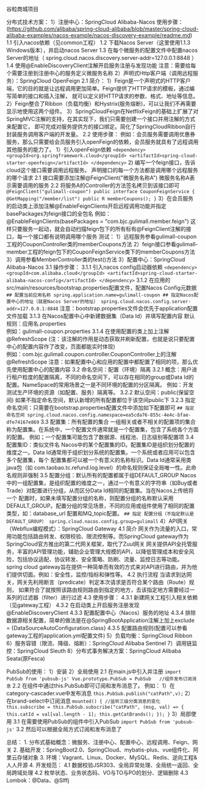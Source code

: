 谷粒商城项目

分布式技术方案：
1）注册中心：SpringCloud Alibaba-Nacos
    使用步骤：(https://github.com/alibaba/spring-cloud-alibaba/blob/master/spring-cloud-alibaba-examples/nacos-example/nacos-discovery-example/readme.md)
        1.1 引入nacos依赖（见common工程）
        1.2 下载Nacos Server（这里使用1.1.3 Windows版本），并启动nacos Server
        1.3 在每个微服务的配置文件中配置nacos  Server的地址（ spring.cloud.nacos.discovery.server-addr=127.0.0.1:8848 ）
        1.4 使用@EnableDiscoveryClient注解开启服务注册与发现功能
    注意：需要给每个需要注册到注册中心的服务定义微服务名称
2）声明式Http客户端（调用远程服务）：SpringCloud OpenFeign
    2.1 简介：
        1）Feign是一个声明式的HTTP客户端，它的目的就是让远程调用更加简单。Feign提供了HTTP请求的模板，通过编写简单的接口和插入注解，
            就可以定义好HTTP请求的参数、格式、地址等信息。
        2）Feign整合了Ribbon（负载均衡）和Hystrix(服务熔断)，可以让我们不再需要显示地使用这两个组件。
        3）SpringCloudFeign在NetflixFeign的基础上扩展了对SpringMVC注解的支持，在其实现下，我们只需要创建一个接口并用注解的方式来配置它，
            即可完成对服务提供方的接口绑定。简化了SpringCloudRibbon自行封装服务调用客户端的开发量。
    2.2 使用步骤：
        例如：会员服务需要调用优惠券服务，那么只需要给会员服务引入openFeign的依赖，会员服务就具有了远程调用其他服务的能力了。
        1）引入openFeign依赖
        `
            <dependency>
                 <groupId>org.springframework.cloud</groupId>
                 <artifactId>spring-cloud-starter-openfeign</artifactId>
             </dependency>
         `
         2) 编写一个feign接口，告诉cloud这个接口需要调用远程服务。
            声明接口的每一个方法都是调用哪个远程服务的哪个请求
            2.1 接口需要添加注解@FeignClient("微服务名称A")  微服务名称A表示需要调用的服务
            2.2 将服务A的Controller的方法签名拷贝到该接口即可
            `
            @FeignClient("gulimall-coupon")
            public interface CouponFeignService {
                @GetMapping("/member/list")
                public R memberCoupons();
            }
            `
        3）在会员服务的启动类上添加注解@EnableFeignClients开启远程调用功能并指定basePackages为feign接口的全包名
            例如：@EnableFeignClients(basePackages = "com.bjc.gulimall.member.feign")
            这样只要服务一起动，就会自动扫描feign包下的所有标有@FeignClient注解的接口，每一个接口都有说明调用哪个服务
        测试：
            1）远程服务参看gulimall-coupon工程的CouponController类的memberCoupons方法
            2）feign接口参看gulimall-member工程的feign包下的CouponFeignService类下的memberCoupons方法
            3）调用参看MemberController类的test()方法
3）配置中心：SpringCloud Alibaba-Nacos
    3.1 操作步骤：
        3.1.1 引入nacos config启动器依赖
        `
            <dependency>
                <groupId>com.alibaba.cloud</groupId>
                <artifactId>spring-cloud-starter-alibaba-nacos-config</artifactId>
            </dependency>
        `
        3.1.2 在应用的src/main/resources/bootstrap.properties配置文件，配置Nacos Config元数据
            `
                ## 配置当前应用名称
                spring.application.name=gulimall-coupon
                ## 指定Nacos配置中心的地址（就是Nacos Server的地址）
                spring.cloud.nacos.config.server-addr=127.0.0.1:8848
            `
            注意：bootstrap.properties文件会优先于application配置文件加载
        3.1.3 在Nacos配置中心中新建数据集（Data Id）并填写配置内容
            默认规则：应用名.properties  
            例如：gulimall-coupon.properties
        3.1.4 在使用配置的类上加上注解 @RefreshScope (注：该注解的作用是动态获取并刷新配置，也就是说只要配置中心的配置内容作了改变，页面都能实时体现)   
            例如：com.bjc.gulimall.coupon.controller.CouponController上的注解@RefreshScope
        注意：如果配置中心和应用的配置中都配置了相同的项，那么优先使用配置中心的配置内容
    3.2 命名空间：配置（环境）隔离
        3.2.1 概念：用户进行租户粒度的配置隔离，不同的命名空间下，可以存在相同的group或Data Id的配置。NameSpace的常用场景之一是不同环境的配置的分区隔离。
              例如：开发测试生产环境的资源（如配置、服务）隔离等。
        3.2.2 默认空间：public(保留空间)
            如果不指定命名空间，默认新增的所有配置都位于该空间public下
        3.2.3 指定命名空间：只需要在bootstrap.properties配置文件中添加如下配置即可
        `
            ## 指定命名空间
            spring.cloud.nacos.config.namespace=ea5cda76-855c-4e4c-bfae-dfe74167e869
        `
    3.3 配置集：所有配置的集合
        一组相关或者不相关的配置项的集合称为配置集。在系统中，一个配置文件通常就是一个配置集，包含了系统各个方面的配置。
        例如；一个配置集可能包含了数据源、线程池、日志级别等配置项
    3.4 配置集ID：类似文件名
        Nacos中的某个配置集的ID。配置集ID是组织划分配置的维度之一。Data Id通常用于组织划分系统的配置集。一个系统或者应用可以包含多个配置集，每个
        配置集都可以被一个有意义的名称标识。Data Id通常采用类java包（如 com.taobao.tc.refund.log.level）的命名规则保证全局唯一性。此命名规则非强制
    3.5 配置分组：默认所有的配置都属于组DEFAULT_GROUP
        Nacos中的一组配置集，是组织配置的维度之一，通过一个有意义的字符串（如Buy或者Trade）对配置进行分组，从而区分Data Id相同的配置集。当在Nacos上传统将一个
        配置时，如果未填写配置分组的名称，则配置分组的名称默认采用 DEFAULT_GROUP。配置分组的常见场景，不同的应用或组件使用了相同的配置类型，如：database_url
        配置和MQ_topic配置。
        `
            ## 指定 配置分组（不指定默认是DEFAULT_GROUP）
            spring.cloud.nacos.config.group=gulimall
        `
4）API网关（Webflux编程模式）：SpringCloud Gateway
    4.1 简介
        网关作为流量的入口，常用功能包括路由转发、权限校验、限流控制等。而SpringCloud gateway作为SpringCloud官方推出的第二代网关框架，取代了Zuul网关
        网关提供API全托管服务，丰富的API管理功能，辅助企业管理大规模的API，以降低管理成本和安全风险，包括协议适配、协议转发、安全策略、防刷、流量、监控日志等功能。
        spring cloud gateway旨在提供一种简单而有效的方式来对API进行路由，并为他们提供切面。例如：安全性，监控/指标和弹性等。
    4.2 执行流程
        当请求到达网关，网关先利用断言（predicate）判定本次请求是否符合某个路由（Route）规则，
        如果符合了就按照该路由规则路由到指定的地方，去该指定地方需要经过一系列的过滤器（filter）进行过滤
    4.3 使用步骤：
        4.3.1 新建网关工程引入相关依赖（见gateway工程）
        4.3.2 在启动类上开启服务注册发现@EnableDiscoveryClient
        4.3.3 配置配置中心（Nacos）服务的地址
        4.3.4 排除数据源相关配置，简单的做法是在@SpringBootApplication注解上加上exclude = {DataSourceAutoConfiguration.class}
        4.3.5 配置路由规则(配置可以参看gateway工程的application.yml配置文件)
5）负载均衡：SpringCloud Ribbon
6）服务容错（限流、降级、熔断）：SpringCloud Alibaba Sentinel
7）调用链监控：SpringCloud Sleuth
8）分布式事务解决方案：SpringCloud Alibaba Seata(原Fesca)


PubSub的使用：
    1）安装
    2）全局使用
        2.1 在main.js中引入并注册
        `
            import PubSub from 'pubsub-js'
            Vue.prototype.PubSub = PubSub   //组件发布订阅消息
        `
        2.2 在组件中通过this.PubSub即可订阅和发布消息了。
        例如：
            1）在category-cascader.vue中发布消息
            `
                this.PubSub.publish("catPath",v);
            `
            2）在brand-select中订阅消息
            `
                mounted() {
                //监听三级分类消息的变化
                this.subscribe = this.PubSub.subscribe("catPath", (msg, val) => {
                  this.catId = val[val.length - 1];
                  this.getCatBrands();
                });
              }
            `
    3）局部使用
        3.1 在需要使用PubSub的组件中引入PubSub
        `
            import PubSub from 'pubsub-js'
        `
        3.2 然后可以根据全局方式订阅和发布消息了

总结：
	1. 分布式基础概念：微服务、注册中心、配置中心、远程调用、Feign、网关
	2. 基础开发：SpringBoot2.0、SpringCloud、mybatis-plus、vue组件化、阿里云存储对象
	3. 环境：Vagrant、Linux、Docker、MySQL、Redis、逆向工程&人人开源
	4. 开发规范：
		4.1 数据校验JSR303、全局异常处理、全局统一返回、全局跨域处理
		4.2 枚举状态、业务状态码、VO与TO与PO的划分、逻辑删除
		4.3 Lombok：@Data、@Slffj

